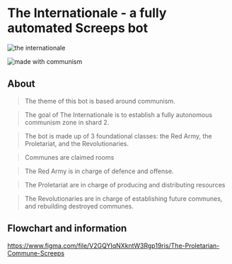 # The Internationale - a fully automated Screeps bot

![the internationale](https://i.ibb.co/K5XGK5t/Group-2.png)

![made with communism](https://i.ibb.co/sCKMtvq/Group-1-6.png)

## About

> The theme of this bot is based around communism.

> The goal of The Internationale is to establish a fully autonomous communism zone in shard 2.

> The bot is made up of 3 foundational classes: the Red Army, the Proletariat, and the Revolutionaries.

> Communes are claimed rooms

> The Red Army is in charge of defence and offense.

> The Proletariat are in charge of producing and distributing resources

> The Revolutionaries are in charge of establishing future communes, and rebuilding destroyed communes.

## Flowchart and information

https://www.figma.com/file/V2GQYIqNXkntW3Rgp19ris/The-Proletarian-Commune-Screeps
